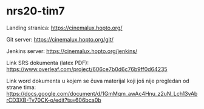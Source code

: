 # nrs20-tim7

Landing stranica: https://cinemalux.hopto.org/  

Git server: https://cinemalux.hopto.org/git/  

Jenkins server: https://cinemalux.hopto.org/jenkins/  

Link SRS dokumenta (latex PDF): https://www.overleaf.com/project/606ce7b0d6c76b9ff0d64235


Link word dokumenta u kojem se čuva materijal koji još nije pregledan od strane tima: https://docs.google.com/document/d/1GmMqm_awAc4Hnu_z2uN_Lch13vAbrCD3XB-Tv70CK-o/edit?ts=606bca0b
